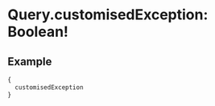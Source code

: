 # Query.customisedException: Boolean!
            
## Example
```graphql
{
  customisedException
}

```